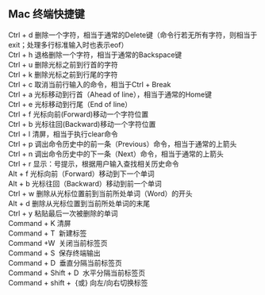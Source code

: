 ## Mac 终端快捷键  
  
Ctrl + d 删除一个字符，相当于通常的Delete键（命令行若无所有字符，则相当于exit；处理多行标准输入时也表示eof）  
Ctrl + h 退格删除一个字符，相当于通常的Backspace键  
Ctrl + u 删除光标之前到行首的字符  
Ctrl + k 删除光标之前到行尾的字符  
Ctrl + c 取消当前行输入的命令，相当于Ctrl + Break  
Ctrl + a 光标移动到行首（Ahead of line），相当于通常的Home键  
Ctrl + e 光标移动到行尾（End of line）  
Ctrl + f 光标向前(Forward)移动一个字符位置  
Ctrl + b 光标往回(Backward)移动一个字符位置  
Ctrl + l 清屏，相当于执行clear命令  
Ctrl + p 调出命令历史中的前一条（Previous）命令，相当于通常的上箭头  
Ctrl + n 调出命令历史中的下一条（Next）命令，相当于通常的上箭头  
Ctrl + r 显示：号提示，根据用户输入查找相关历史命令  
Alt + f 光标向前（Forward）移动到下一个单词  
Alt + b 光标往回（Backward）移动到前一个单词  
Ctrl + w 删除从光标位置前到当前所处单词（Word）的开头  
Alt + d 删除从光标位置到当前所处单词的末尾  
Ctrl + y 粘贴最后一次被删除的单词  
Command + K 清屏  
Command + T  新建标签  
Command +W  关闭当前标签页  
Command + S  保存终端输出  
Command + D  垂直分隔当前标签页  
Command + Shift + D  水平分隔当前标签页  
Command + shift +  {或} 向左/向右切换标签  
